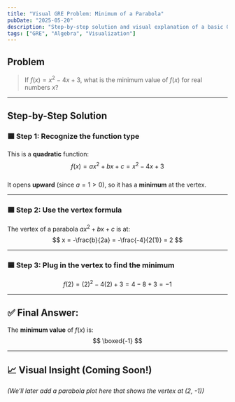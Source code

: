 ```yaml
---
title: "Visual GRE Problem: Minimum of a Parabola"
pubDate: "2025-05-20"
description: "Step-by-step solution and visual explanation of a basic GRE algebra problem"
tags: ["GRE", "Algebra", "Visualization"]
---
```


## Problem

> If $f(x) = x^2 - 4x + 3$, what is the minimum value of $f(x)$ for real numbers $x$?

---

## Step-by-Step Solution

### 🟦 Step 1: Recognize the function type

This is a **quadratic** function:  
$$
f(x) = ax^2 + bx + c = x^2 - 4x + 3
$$  
It opens **upward** (since $a = 1 > 0$), so it has a **minimum** at the vertex.

---

### 🟦 Step 2: Use the vertex formula

The vertex of a parabola $ax^2 + bx + c$ is at:  
$$
x = -\frac{b}{2a} = -\frac{-4}{2(1)} = 2
$$

---

### 🟦 Step 3: Plug in the vertex to find the minimum

$$
f(2) = (2)^2 - 4(2) + 3 = 4 - 8 + 3 = -1
$$

---

## ✅ Final Answer:

The **minimum value** of $f(x)$ is:  
$$
\boxed{-1}
$$

---

## 📈 Visual Insight (Coming Soon!)

*(We’ll later add a parabola plot here that shows the vertex at (2, -1))*
